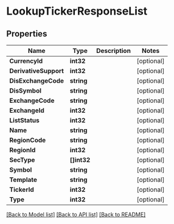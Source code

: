 # LookupTickerResponseList

## Properties

Name | Type | Description | Notes
------------ | ------------- | ------------- | -------------
**CurrencyId** | **int32** |  | [optional] 
**DerivativeSupport** | **int32** |  | [optional] 
**DisExchangeCode** | **string** |  | [optional] 
**DisSymbol** | **string** |  | [optional] 
**ExchangeCode** | **string** |  | [optional] 
**ExchangeId** | **int32** |  | [optional] 
**ListStatus** | **int32** |  | [optional] 
**Name** | **string** |  | [optional] 
**RegionCode** | **string** |  | [optional] 
**RegionId** | **int32** |  | [optional] 
**SecType** | **[]int32** |  | [optional] 
**Symbol** | **string** |  | [optional] 
**Template** | **string** |  | [optional] 
**TickerId** | **int32** |  | [optional] 
**Type** | **int32** |  | [optional] 

[[Back to Model list]](../README.md#documentation-for-models) [[Back to API list]](../README.md#documentation-for-api-endpoints) [[Back to README]](../README.md)



